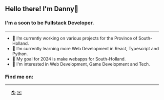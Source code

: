## Hello there! I'm Danny👋

### I'm a soon to be Fullstack Developer.
--- 

- 🔭 I’m currently working on various projects for the Province of South-Holland.
- 🌱 I’m currently learning more Web Development in React, Typescript and Python.
- 🚀 My goal for 2024 is make webapps for South-Holland.
- 💬 I'm interested in Web Development, Game Development and Tech.

### Find me on:
---

[<img src="https://content.linkedin.com/content/dam/me/business/en-us/amp/brand-site/v2/bg/LI-Bug.svg.original.svg" width="16" heigth="16">](https://www.linkedin.com/in/-danny-peters-/)
[🌎](https://danny-peters.nl/)
[✉️](mailto:danny.peters@newskool.nl)

<!--
**P97Danny/P97Danny** is a ✨ _special_ ✨ repository because its `README.md` (this file) appears on your GitHub profile.

Here are some ideas to get you started:

- 🔭 I’m currently working on ...
- 🌱 I’m currently learning ...
- 👯 I’m looking to collaborate on ...
- 🤔 I’m looking for help with ...
- 💬 Ask me about ...
- 📫 How to reach me: ...
- 😄 Pronouns: ...
- ⚡ Fun fact: ...
-->
